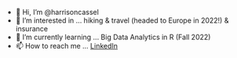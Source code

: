 - 👋 Hi, I’m @harrisoncassel
- 👀 I’m interested in ... hiking & travel (headed to Europe in 2022!) & insurance
- 🌱 I’m currently learning ... Big Data Analytics in R (Fall 2022)
- 📫 How to reach me ... [LinkedIn](https://www.linkedin.com/in/harrison-cassel)

<!---
harrisoncassel/harrisoncassel is a ✨ special ✨ repository because its `README.md` (this file) appears on your GitHub profile.
You can click the Preview link to take a look at your changes.
--->
